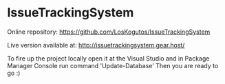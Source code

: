 # IssueTrackingSystem

Online repository: 
https://github.com/LosKogutos/IssueTrackingSystem

Live version available at:
http://issuetrackingsystem.gear.host/

To fire up the project locally open it at the Visual Studio and in Package Manager Console run command 'Update-Database'
Then you are ready to go :) 
